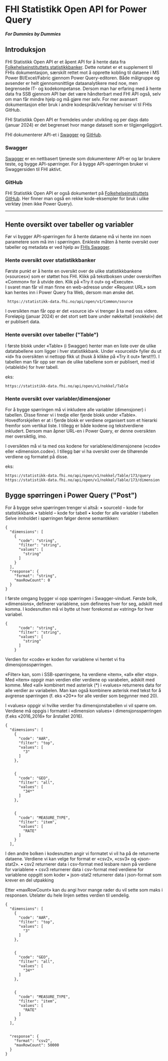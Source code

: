 # FHI Statistikk Open API for Power Query 
***For Dummies by Dummies***


## Introduksjon

FHI Statistikk Open API er et åpent API for å hente data fra [Folkehelseinstituttets statistikkbanker](https://statistikk.fhi.no/). Dette notatet er et supplement til FHIs dokumentasjon, særskilt rettet mot å opprette kobling til dataene i MS Power BI/Excel/Fabric gjennom Power Query-editoren. Både målgruppe og avsender er helt gjennomsnittlige dataanalytikere med noe, men begrensede IT- og kodekompetanse. Dersom man har erfaring med å hente data fra SSB gjennom API bør det være håndterbart med FHI API også, selv om man får mindre hjelp og må gjøre mer selv. For mer avansert dokumentasjon eller bruk i andre kodespråk/verktøy henviser vi til FHIs GitHub.

FHI Statistikk Open API er fremdeles under utvikling og per dags dato (januar 2024) er det begrenset hvor mange datasett som er tilgjengeliggjort.

FHI dokumenterer API-et i [Swagger](https://statistikk-data.fhi.no/swagger/index.html) og [GitHub](https://github.com/folkehelseinstituttet/Fhi.Statistikk.OpenAPI#get-sources).

### Swagger
[Swagger](https://statistikk-data.fhi.no/swagger/index.html) er en nettbasert tjeneste som dokumenterer API-er og lar brukere teste, og bygge API-spørringer. For å bygge API-spørringen bruker vi Swaggersiden til FHI aktivt.

### GitHub
 FHI Statistikk Open API er også dokumentert på [Folkehelseinstituttets GitHub](https://github.com/folkehelseinstituttet/Fhi.Statistikk.OpenAPI#get-sources). Her finner man også en rekke kode-eksempler for bruk i ulike verktøy (men ikke Power Query).

---

## Hente oversikt over tabeller og variabler

Før vi bygger API-spørringen for å hente dataene må vi hente inn noen parametere som må inn i spørringen. Enkleste måten å hente oversikt over tabeller og metadata er ved hjelp av [FHIs Swagger](https://statistikk-data.fhi.no/swagger/index.html).


### Hente oversikt over statistikkbanker

Første punkt er å hente en oversikt over de ulike statistikkbankene («sources») som er støttet hos FHI. 
Klikk på tekstboksen under overskriften «Common» for å utvide den. Klik på «Try it out» og «Execute».  
I svaret man får vil man finne en web-adresse under «Request URL» som kan hentes inn i Power Query fra Web, dersom man ønske det.

```
 https://statistikk-data.fhi.no/api/open/v1/Common/source
```


I oversikten man får opp er det «source id» vi trenger å ta med oss videre. Foreløpig (januar 2024) er det stort sett bare under nøkkeltall («nokkel») det er publisert data. 


### Hente oversikt over tabeller ("Table")

I første blokk under «Table» (i Swagger) henter man en liste over de ulike datatabellene som ligger i hver statistikkbank. 
Under «sourceId» fyller du ut «id» fra oversikten vi nettopp fikk ut (husk å klikke på «Try it out» først!!!). 
I tabellen man får opp ser man de ulike tabellene som er publisert, med id («tableId») for hver tabell.

eks:
```
https://statistikk-data.fhi.no/api/open/v1/nokkel/Table
```


### Hente oversikt over variabler/dimensjoner

For å bygge spørringen må vi inkludere alle variabler (dimensjoner) i tabellen. Disse finner vi i tredje eller fjerde blokk under «Table». Hovedforskjellen er at i fjerde blokk er verdiene organisert som et hierarki fremfor som vertikal liste. I tillegg er både kodene og tekstverdiene inkludert. Dersom man åpner URL-en i Power Query, er denne oversikten mer oversiktlig, imo.

I oversikten må vi ta med oss kodene for variablene/dimensjonene («code» eller «dimension.code»). I tillegg bør vi ha oversikt over de tilhørende verdiene og formatet på disse.

eks:
```
https://statistikk-data.fhi.no/api/open/v1/nokkel/Table/173/query
https://statistikk-data.fhi.no/api/open/v1/nokkel/Table/173/dimension
```


## Bygge spørringen i Power Query ("Post")

For å bygge selve spørringen trenger vi altså:
•	sourceId – kode for statistikkbank
•	tableId – kode for tabell
•	koder for alle variabler i tabellen
 Selve innholdet i spørringen følger denne semantikken: 

```
{
  "dimensions": [
    {
      "code": "string",
      "filter": "string",
      "values": [
        "string"
      ]
    }
  ],
  "response": {
    "format": "string",
    "maxRowCount": 0
  }
}
```

I første omgang bygger vi opp spørringen i Swagger-vinduet.
Første bolk, «dimensions», definerer variablene, som defineres hver for seg, adskilt med komma. I kodesnutten må vi bytte ut hver forekomst av «string» for hver variabel.
```
{
      "code": "string",
      "filter": "string",
      "values": [
        "string"
      ]
    }
```

Verdien for «code» er koden for variablene vi hentet vi fra dimensjonsspørringen.

«Filter» kan, som i SSB-spørringene, ha verdiene «item», «all» eller «top». Med «item» oppgir man verdien eller verdiene op varabelen, adskilt med komme. Med «all» kombinert med asterisk (\*\) i «values» returneres data for alle verdier av variabelen. Man kan også kombinere asterisk med tekst for å avgrense spørringen (f. eks «20*» for alle verdier som begynner med 20).

I «values» oppgir vi hvilke verdier fra dimensjonstabellen vi vil spørre om. Verdiene må oppgis i formatet i «dimension values» i dimensjonsspørringen (f.eks «2016_2016» for årstallet 2016).

```
{
  "dimensions": [
    {
      "code": "AAR",
      "filter": "top",
      "values": [
        "3"
      ]
    },


    {
      "code": "GEO",
      "filter": "all",
      "values": [
        "34*"
      ]
    },


    {
      "code": "MEASURE_TYPE",
      "filter": "item",
      "values": [
        "RATE"
      ]
    }
  ],
```

I den andre bolken i kodesnutten angir vi formatet vi vil ha på de returnerte dataene. Verdiene vi kan velge for format er «csv2», «csv3» og «json-stat2».
•	csv2 returnerer data i csv-format med lesbare navn på verdiene for variablene
•	csv3 returnerer data i csv-format med verdiene for variablene oppgitt som koder
•	json-stat2 returnerer data i json-format som krever en del utpakking

Etter «maxRowCount» kan du angi hvor mange rader du vil sette som maks i responsen. Utelater du hele linjen settes verdien til uendelig.

```
{
  "dimensions": [
    {
      "code": "AAR",
      "filter": "top",
      "values": [
        "3"
      ]
    },


    {
      "code": "GEO",
      "filter": "all",
      "values": [
        "34*"
      ]
    },


    {
      "code": "MEASURE_TYPE",
      "filter": "item",
      "values": [
        "RATE"
      ]
    }
  ],


  "response": {
    "format": "csv2",
    "maxRowCount": 50000
  }
}
```



